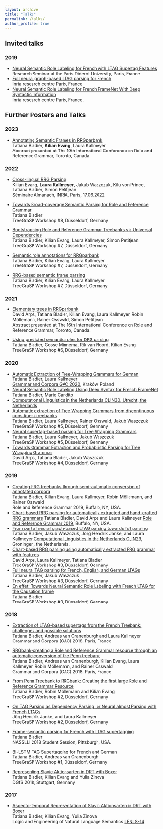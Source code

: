 ```yaml
---
layout: archive
title: "Talks"
permalink: /talks/
author_profile: true
---
```



## Invited talks

### 2019

- [Neural Semantic Role Labeling for French with LTAG Supertag Features]()<br />
Research Seminar at the Paris Diderot University, Paris, France <br />
- [Full neural graph-based LTAG parsing for French]() <br />
 Inria research centre Paris, France <br />
 - [Neural Semantic Role Labeling for French FrameNet With Deep Syntactic Information]() <br />
 Inria research centre Paris, France.

## Further Posters and Talks

### 2023

- [Annotating Semantic Frames in RRGparbank](https://rrg2023.phil.hhu.de/wp-content/uploads/2023/07/RRG2023-Bladier_Evang_Kallmeyer.pdf) <br />
Tatiana Bladier, <b>Kilian Evang</b>, Laura Kallmeyer <br />
Abstract presented at The 19th International Conference on Role and Reference Grammar, Toronto, Canada.

### 2022

- [Cross-lingual RRG Parsing]() <br />
Kilian Evang, <b>Laura Kallmeyer</b>, Jakub Waszczuk, Kilu von Prince, Tatiana Bladier, Simon Petitjean <br />
Séminaire Almanach, INRIA, Paris, 17.06.2022 

- [Towards Broad-coverage Semantic Parsing for Role and Reference Grammar]() <br />
Tatiana Bladier <br />
TreeGraSP Workshop #8, Düsseldorf, Germany 

- [Bootstrapping Role and Reference Grammar Treebanks via Universal Dependencies](https://treegrasp.phil.hhu.de/wp-content/uploads/2022/02/meeting_7_bootstrapping_role_and_reference_grammar_treebanks_via_universal_dependencies.pdf) <br />
Tatiana Bladier, Kilian Evang, Laura Kallmeyer, Simon Petitjean <br />
TreeGraSP Workshop #7, Düsseldorf, Germany 

- [Semantic role annotations for RRGparbank](https://treegrasp.phil.hhu.de/wp-content/uploads/2022/02/meeting_7_semantic_role_annotation_for_rrgbank.pdf) <br />
Tatiana Bladier, Kilian Evang, Laura Kallmeyer <br />
TreeGraSP Workshop #7, Düsseldorf, Germany 

- [RRG-based semantic frame parsing](https://treegrasp.phil.hhu.de/wp-content/uploads/2022/02/meeting_7_RRG_based_semantic_frame_parsing.pdf) <br />
Tatiana Bladier, Kilian Evang, Laura Kallmeyer <br />
TreeGraSP Workshop #7, Düsseldorf, Germany 


### 2021

- [Elementary trees in RRGparbank](https://rrg2021.apps01.yorku.ca/wp-content/uploads/2021/06/rrg_abstract_arps_et_al_rrg_parbank.pdf) <br />
David Arps, Tatiana Bladier, Kilian Evang, Laura Kallmeyer, Robin Möllemann, Rainer Osswald, Simon Petitjean<br />
Abstract presented at The 16th International Conference on Role and Reference Grammar, Toronto, Canada.

- [Using predicted semantic roles for DRS parsing](https://treegrasp.phil.hhu.de/wp-content/uploads/2022/02/meeting_6_using_predicted_semantic_role_for_drs_parsing.pdf) <br />
Tatiana Bladier, Gosse Minnema, Rik van Noord, Kilian Evang <br />
TreeGraSP Workshop #6, Düsseldorf, Germany 


### 2020

- [Automatic Extraction of Tree-Wrapping Grammars for German](https://aclanthology.org/2020.tlt-1.5.pdf) <br />
Tatiana Bladier, Laura Kallmeyer <br />
[Grammar and Corpora GAC 2020](https://gac2020.ijp.pan.pl/), Kraków, Poland
- [Neural Semantic Role Labeling Using Deep Syntax for French FrameNet](https://clin30.sites.uu.nl/accepted-submissions) <br />
Tatiana Bladier, Marie Candito
- [Computational Linguistics in the Netherlands CLIN30, Utrecht, the Netherlands](https://clin30.sites.uu.nl/accepted-submissions/) 
- [Automatic extraction of Tree Wrapping Grammars from discontinuous constituent treebanks](https://treegrasp.phil.hhu.de/wp-content/uploads/2021/01/meeting_5_extraction.pdf) <br />
Tatiana Bladier, Laura Kallmeyer, Rainer Osswald, Jakub Waszczuk <br />
TreeGraSP Workshop #5, Düsseldorf, Germany 
- [Neural supertag-based parsing for Tree Wrapping Grammars](https://treegrasp.phil.hhu.de/wp-content/uploads/2021/01/meeting_5_parsing.pdf) <br />
Tatiana Bladier, Laura Kallmeyer, Jakub Waszczuk <br />
TreeGraSP Workshop #5, Düsseldorf, Germany 
- [Towards Grammar Extraction and Probabilistic Parsing for Tree Wrapping Grammar](https://treegrasp.phil.hhu.de/wp-content/uploads/2020/02/meeting_4_TWG_Parsing.pdf) <br />
David Arps, Tatiana Bladier, Jakub Waszczuk<br />
TreeGraSP Workshop #4, Düsseldorf, Germany



### 2019

- [Creating RRG treebanks through semi-automatic conversion of annotated corpora](https://ubwp.buffalo.edu/rrg2019/wp-content/uploads/sites/101/2019/07/Bladier.pdf) <br />
Tatiana Bladier, Kilian Evang, Laura Kallmeyer, Robin Möllemann, and Rainer Osswald<br />
Role and Reference Grammar 2019, Buffalo, NY, USA. 
- [Chart-based RRG parsing for automatically extracted and hand-crafted RRG grammars](https://ubwp.buffalo.edu/rrg2019/wp-content/uploads/sites/101/2019/07/Arps.pdf) 
Tatiana Bladier, David Arps and Laura Kallmeyer
[Role and Reference Grammar 2019](https://ubwp.buffalo.edu/rrg2019/wp-content/uploads/sites/101/2019/07/Arps.pdf), Buffalo, NY, USA. 
- [From partial neural graph-based LTAG parsing towards full parsing](http://www.let.rug.nl/clin29/Tatiana_Bladier_J%C3%B6rg_Hendrik_Janke_Jakub_Waszczuk_Laura_Kallmeyer.php)
Tatiana Bladier, Jakub Waszczuk, Jörg Hendrik Janke, and Laura Kallmeyer 
[Computational Linguistics in the Netherlands CLIN29](http://www.let.rug.nl/clin29/index.php), Groningen, the Netherlands. 
- [Chart-based RRG parsing using automatically extracted RRG grammar with features](https://treegrasp.phil.hhu.de/wp-content/uploads/2019/05/meeting_3_RRG_Parsing.pdf) <br />
David Arps, Laura Kallmeyer, Tatiana Bladier <br />
TreeGraSP Workshop #3, Düsseldorf, Germany 
- [Full neural TAG parsing for French, English, and German LTAGs](https://treegrasp.phil.hhu.de/wp-content/uploads/2019/05/meeting_3_Neural_Partage.pdf) <br />
Tatiana Bladier, Jakub Waszczuk <br />
TreeGraSP Workshop #3, Düsseldorf, Germany 
- [En effet: Towards Neural Semantic Role Labeling with French LTAG for the Causation frame](https://treegrasp.phil.hhu.de/wp-content/uploads/2019/05/meeting_3_SRL.pdf) <br />
Tatiana Bladier <br />
TreeGraSP Workshop #3, Düsseldorf, Germany 

### 2018

- [Extraction of LTAG-based supertags from the French Treebank: challenges and possible solutions](http://drehu.linguist.univ-paris-diderot.fr/gac-2018/abstracts/bladier_etal.pdf) <br />
 Tatiana Bladier, Andreas van Cranenburgh and Laura Kallmeyer 
<br /> Grammar and Corpora (GAC) 2018. Paris, France 
- [RRGbank-creating a Role and Reference Grammar resource through an automatic conversion of the Penn treebank](http://drehu.linguist.univ-paris-diderot.fr/gac-2018/abstracts/bladier.pdf) <br />
Tatiana Bladier, Andreas van Cranenburgh, Kilian Evang, Laura Kallmeyer, Robin Möllemann, and Rainer Osswald<br />
Grammar and Corpora (GAC) 2018. Paris, France 
- [From Penn Treebank to RRGbank: Creating the first large Role and Reference Grammar Resource]() <br />
Tatiana Bladier, Robin Möllemann and Kilian Evang<br />
TreeGraSP Workshop #2, Düsseldorf, Germany 
- [On TAG Parsing as Dependency Parsing, or Neural almost Parsing with French LTAGs](https://treegrasp.phil.hhu.de/events/treegrasp-meeting-2/) <br />
Jörg Hendrik Janke, and Laura Kallmeyer <br />
TreeGraSP Workshop #2, Düsseldorf, Germany

- [Frame-semantic parsing for French with LTAG supertagging]()<br />
Tatiana Bladier <br />
NASSLLI 2018 Student Session, Pittsburgh, USA.
- [Bi-LSTM TAG Supertagging for French and German](https://treegrasp.phil.hhu.de/events/treegrasp-meeting-1/)<br />
Tatiana Bladier, Andreas van Cranenburgh <br />
TreeGraSP Workshop #1, Düsseldorf, Germany
- [Representing Slavic Aktionsarten in DRT with Boxer](https://www.dgfs2018.uni-stuttgart.de/programm/postersession/programm-cl-postersession/2018_dgfs-cl-poster-bladier-etal.pdf) <br />
Tatiana Bladier, Kilian Evang and Yulia Zinova <br />
DGfS 2018, Stuttgart, Germany

### 2017

- [Aspecto-temporal Representation of Slavic Aktionsarten in DRT with Boxer](https://lenls.github.io/lenls14/index.html) <br />
Tatiana Bladier, Kilian Evang, Yulia Zinova <br />
Logic and Engineering of Natural Language Semantics [LENLS-14](https://lenls.github.io/lenls14/index.html)
